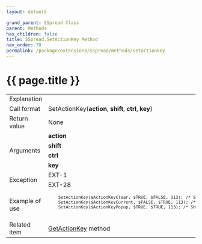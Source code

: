 ```yaml
---
layout: default

grand_parent: SSpread Class
parent: Methods
has_children: false
title: SSpread.SetActionKey Method
nav_order: 78
permalink: /package/extension5/sspread/methods/setactionkey
---
```

# {{ page.title }}

<table>
  <tr>
    <td>Explanation</td>
    <td colspan="2"></td>
  </tr>
  <tr>
    <td>Call format</td>
    <td colspan="2">SetActionKey(<b>action</b>, <b>shift</b>, <b>ctrl</b>, <b>key</b>)</td>
  </tr>
  <tr>
    <td>Return value</td>
    <td colspan="2">None</td>
  </tr>  
  <tr>
    <td rowspan="4">Arguments</td>
    <td><b>action</b></td>
    <td></td>
  </tr>
  <tr>
    <td><b>shift</b></td>
    <td></td>
  </tr>
  <tr>
    <td><b>ctrl</b></td>
    <td></td>
  </tr>
  <tr>
    <td><b>key</b></td>
    <td></td>
  </tr>
  <tr>
    <td rowspan="2">Exception</td>
    <td>EXT-1</td>
    <td></td>
  </tr>
  <tr>
    <td>EXT-28</td>
    <td></td>
  </tr>
  <tr>
    <td>Example of use</td>
    <td colspan="2"><code><pre>
    SetActionKey($ActionKeyClear, $TRUE, $FALSE, 113); /* SHIFT+F2 */
    SetActionKey($ActionKeyCurrent, $FALSE, $TRUE, 113); /* CTRL+F2 */
    SetActionKey($ActionKeyPopup, $TRUE, $TRUE, 113); /* SHIFT+CTRL+F2 */
    </pre></code></td>
  </tr>
  <tr>
    <td>Related item</td>
    <td colspan="2"><a href="/package/extension5/sspread/methods/getactionkey">GetActionKey</a> method</td>
  </tr>
</table>
